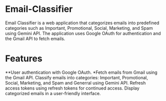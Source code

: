# Email-Classifier
Email Classifier is a web application that categorizes emails into predefined categories such as Important, Promotional, Social, Marketing, and Spam using Gemini API. The application uses Google OAuth for authentication and the Gmail API to fetch emails.

# Features
**User authentication with Google OAuth.
*Fetch emails from Gmail using the Gmail API.
Classify emails into categories: Important, Promotional, Social, Marketing, and Spam and Generral using Gemini API.
Refresh access tokens using refresh tokens for continued access.
Display categorized emails in a user-friendly interface.
